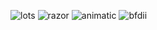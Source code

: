 ![lots](https://64.media.tumblr.com/d69c24eaf72c40f92d1c003de26cb505/dc85bbf5d9b64797-ca/s100x200/818aa7ce67ef681642a797da73990bc5ea84e0a2.pnj) ![razor](https://64.media.tumblr.com/577da137d3b56baae25bdc6f0420a348/db2d72091633d579-91/s100x200/5b960d1ce2a28cd6f52259e00705fb165363ef0e.pnj) ![animatic](https://64.media.tumblr.com/3aabfe556b3a186fb74ad7effd1af10d/de34f28c78a8987c-d6/s100x200/2c07ea45f7d113f7f67d077e68c9f33d75637648.pnj) ![bfdii](https://64.media.tumblr.com/d0b97f91813ee63bce96cd27fb0695f5/f5299f72e57d3c99-7d/s100x200/9e3cf5300a37ecf879f34c3d2646c8efc1a499f7.pnj)
